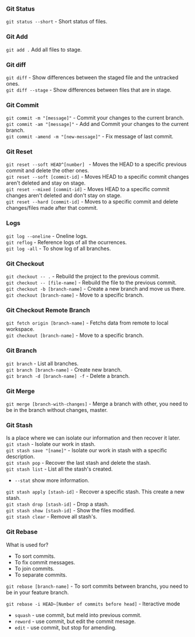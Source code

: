 
### Git Status
```git status --short``` - Short status of files.

### Git Add
```git add .``` Add all files to stage.

### Git diff
```git diff``` - Show differences between the staged file and the untracked ones. <br />
```git diff --stage``` - Show differences between files that are in stage.

### Git Commit 
```git commit -m "[message]"``` - Commit your changes to the current branch. <br />
```git commit -am "[message]"``` - Add and Commit your changes to the current branch. <br />
```git commit -amend -m "[new-message]"``` - Fix message of last commit.

### Git Reset 
```git reset --soft HEAD^[number] ``` - Moves the HEAD to a specific previous commit and delete the other ones. <br />
```git reset --soft [commit-id]``` - Moves HEAD to a specific commit changes aren't deleted and stay on stage. <br />
```git reset --mixed [commit-id]``` - Moves HEAD to a specific commit changes aren't deleted and don't stay on stage. <br />
```git reset --hard [commit-id]``` - Moves to a specific commit and delete changes/files made after that commit. 

### Logs
```git log --oneline``` - Oneline logs. <br />
```git reflog``` - Reference logs of all the ocurrences. <br />
```git log -all``` - To show log of all branches.

### Git Checkout
```git checkout -- .``` - Rebuild the project to the previous commit. <br />
```git checkout -- [file-name]``` - Rebuild the file to the previous commit. <br />
```git checkout -b [branch-name]``` - Create a new branch and move us there. <br />
```git checkout [branch-name]``` - Move to a specific branch.

### Git Checkout Remote Branch
```git fetch origin [branch-name]``` - Fetchs data from remote to local workspace. <br />
```git checkout [branch-name]``` - Move to a specific branch.


### Git Branch 
```git branch``` - List all branches. <br />
```git branch [branch-name]``` - Create new branch. <br />
```git branch -d [branch-name] -f``` - Delete a branch.

### Git Merge
```git merge [branch-with-changes]``` - Merge a branch with other, you need to be in the branch without changes, master.

### Git Stash
Is a place where we can isolate our information and then recover it later. <br />
```git stash``` - Isolate our work in stash. <br />
```git stash save "[name]"``` - Isolate our work in stash with a specific description. <br />
```git stash pop``` - Recover the last stash and delete the stash. <br />
```git stash list``` - List all the stash's created. 
- ```--stat``` show more information. <br />

```git stash apply [stash-id]``` - Recover a specific stash. This create a new stash. <br />
```git stash drop [stash-id]``` - Drop a stash. <br />
```git stash show [stash-id]``` - Show the files modified. <br />
```git stash clear``` - Remove all stash's. 

### Git Rebase
What is used for?

 - To sort commits.
 - To fix commit messages.
 - To join commits.
 - To separate commits.

```git rebase [branch-name]``` - To sort commits between branchs, you need to be in your feature branch.

```git rebase -i HEAD~[Number of commits before head]``` - Iteractive mode
 - ```squash``` - use commit, but meld into previous commit.
 - ```reword``` - use commit, but edit the commit mesage.
 - ```edit``` - use commit, but stop for amending.
